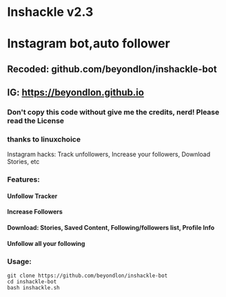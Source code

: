 # Inshackle v2.3
# Instagram bot,auto follower
## Recoded: github.com/beyondlon/inshackle-bot
## IG: https://beyondlon.github.io

### Don't copy this code without give me the credits, nerd! Please read the License 
### thanks to linuxchoice
Instagram hacks: Track unfollowers, Increase your followers, Download Stories, etc



### Features:
#### Unfollow Tracker
#### Increase Followers
#### Download: Stories, Saved Content, Following/followers list, Profile Info
#### Unfollow all your following



### Usage:
```
git clone https://github.com/beyondlon/inshackle-bot
cd inshackle-bot
bash inshackle.sh
```

